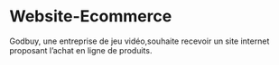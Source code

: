 # Website-Ecommerce
Godbuy, une entreprise de jeu vidéo,souhaite recevoir un site internet proposant l’achat en ligne de produits.
